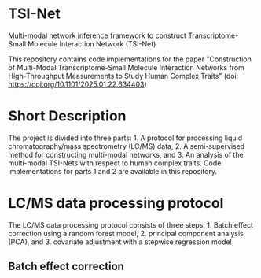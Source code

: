 # TSI-Net
Multi-modal network inference framework to construct Transcriptome-Small Molecule Interaction Network (TSI-Net)

This repository contains code implementations for the paper "Construction of Multi-Modal Transcriptome-Small Molecule Interaction Networks from High-Throughput Measurements to Study Human Complex Traits" (doi: https://doi.org/10.1101/2025.01.22.634403)

# Short Description
The project is divided into three parts: 1. A protocol for processing liquid chromatography/mass spectrometry (LC/MS) data, 2. A semi-supervised method for constructing multi-modal networks, and 3. An analysis of the multi-modal TSI-Nets with respect to human complex traits. Code implementations for parts 1 and 2 are available in this repository.

# LC/MS data processing protocol
The LC/MS data processing protocol consists of three steps: 1. Batch effect correction using a random forest model, 2. principal component analysis (PCA), and 3. covariate adjustment with a stepwise regression model

## Batch effect correction
